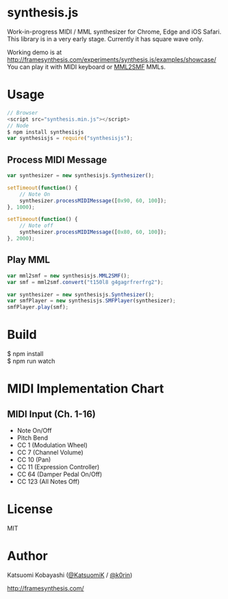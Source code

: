 # synthesis.js

Work-in-progress MIDI / MML synthesizer for Chrome, Edge and iOS Safari. This library is in a very early stage. Currently it has square wave only.  

Working demo is at http://framesynthesis.com/experiments/synthesis.js/examples/showcase/  
You can play it with MIDI keyboard or [MML2SMF](https://github.com/KatsuomiK/mml2smf) MMLs.

# Usage

```js
// Browser
<script src="synthesis.min.js"></script>
// Node
$ npm install synthesisjs
var synthesisjs = require("synthesisjs");
```

## Process MIDI Message

```js
var synthesizer = new synthesisjs.Synthesizer();

setTimeout(function() {
	// Note On
	synthesizer.processMIDIMessage([0x90, 60, 100]);
}, 1000);

setTimeout(function() {
	// Note off
	synthesizer.processMIDIMessage([0x80, 60, 100]);
}, 2000);
```

## Play MML

```js
var mml2smf = new synthesisjs.MML2SMF();
var smf = mml2smf.convert("t150l8 g4gagrfrerfrg2");

var synthesizer = new synthesisjs.Synthesizer();
var smfPlayer = new synthesisjs.SMFPlayer(synthesizer);
smfPlayer.play(smf);
```

# Build

$ npm install  
$ npm run watch

# MIDI Implementation Chart

## MIDI Input (Ch. 1-16)

- Note On/Off
- Pitch Bend
- CC 1 (Modulation Wheel)
- CC 7 (Channel Volume)
- CC 10 (Pan)
- CC 11 (Expression Controller)
- CC 64 (Damper Pedal On/Off)
- CC 123 (All Notes Off)

# License

MIT

# Author

Katsuomi Kobayashi ([@KatsuomiK](https://twitter.com/KatsuomiK) / [@k0rin](https://twitter.com/k0rin))

http://framesynthesis.com/

